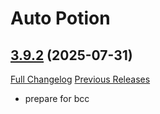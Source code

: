 # Auto Potion

## [3.9.2](https://github.com/ollidiemaus/AutoPotion/tree/3.9.2) (2025-07-31)
[Full Changelog](https://github.com/ollidiemaus/AutoPotion/compare/3.9.1...3.9.2) [Previous Releases](https://github.com/ollidiemaus/AutoPotion/releases)

- prepare for bcc  
